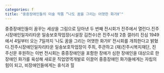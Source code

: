 ```yaml
---
categories: f
title: "중증장애인들의 미술 작품 “나도 꿈을 그리는 어엿한 화가Ⅱ‘"
---
```

중증장애인들이 꿈꾸는 세상을 그림으로 담아낸 두 번째 전시회가 진주에서 열린다.진주시장애인일자리타운 일송보호작업장(시설장 김천수)은 진주시청 2층 갤러리 진심 1949에서 4일부터 오는 7일까지 ‘나도 꿈을 그리는 어엿한 화가Ⅱ’ 전시회를 개최한다고 밝혔다.진주시장애인일자리타운 일송보호작업장이 주최, 주관하고 (재)진주시복지재단, 진주신문 후원하는 이번 전시회는 중증장애인을 포함한 장애가 심한 장애인을 대상으로 한 장애인 화가를 육성해 새로운 직업영역개발로 이끌어 중증장애인 화가들에게는 자립의 힘이 되고, 비장애인들에게는 휴식과 힐